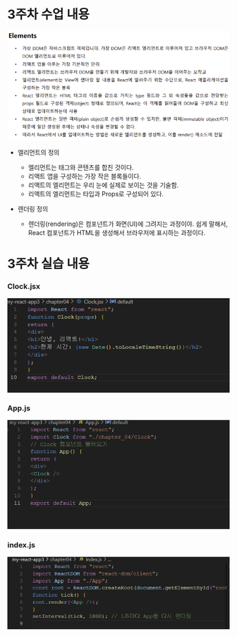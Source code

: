 # 3주차 수업 내용
![alt text](image.png)<br>

- 엘리먼트의 정의
    - 엘리먼트는 태그와 콘텐츠를 합친 것이다.
    - 리액트 앱을 구성하는 가장 작은 블록들이다.
    - 리액트의 엘리먼트는 우리 눈에 실제로 보이는 것을 기술함.
    - 리액트의 엘리먼트는 타입과 Props로 구성되어 있다.<br>


- 렌더링 정의
    - 렌더링(rendering)은 컴포넌트가 화면(UI)에 그려지는 과정이야. 쉽게 말해서, React 컴포넌트가 HTML을 생성해서 브라우저에 표시하는 과정이다.

# 3주차 실습 내용
### Clock.jsx
![alt text](image-1.png)
### App.js
![alt text](image-2.png)
### index.js
![alt text](image-3.png)
